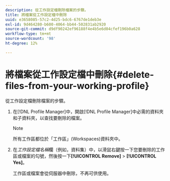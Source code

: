 ```yaml
---
description: 從工作設定檔刪除檔案的步驟。
title: 將檔案從工作設定檔中刪除
uuid: e3658085-57c2-4d25-bdc6-6767de1deb3e
exl-id: 9d464280-b600-4064-bb44-502831ab2920
source-git-commit: d9df90242ef96188f4e4b5e6d04cfef196b0a628
workflow-type: tm+mt
source-wordcount: '98'
ht-degree: 12%

---
```


# 將檔案從工作設定檔中刪除{#delete-files-from-your-working-profile}

從工作設定檔刪除檔案的步驟。

1. 在[!DNL Profile Manager]中，開啟[!DNL Profile Manager]中必需的資料夾和子資料夾，以查找要刪除的檔案。

   >[!NOTE]
   >
   >所有工作區都位於「工作區」(Workspaces)資料夾中。

1. 在&#x200B;*工作設定檔名稱*&#x200B;欄（例如，資料集）中，以滑鼠右鍵按一下您要刪除的工作區或檔案的勾號，然後按一下&#x200B;**[!UICONTROL Remove]** > **[!UICONTROL Yes]**。

   工作區或檔案會從伺服器中刪除，不再可供使用。
